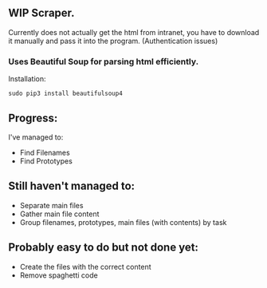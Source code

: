 ## WIP Scraper.

Currently does not actually get the html from intranet, you have to download it manually and pass it into the program. (Authentication issues)

### Uses Beautiful Soup for parsing html efficiently. 
Installation: 

`sudo pip3 install beautifulsoup4`

## Progress:
I've managed to:

- Find Filenames
- Find Prototypes

## Still haven't managed to:
- Separate main files
- Gather main file content
- Group filenames, prototypes, main files (with contents) by task

## Probably easy to do but not done yet:
- Create the files with the correct content
- Remove spaghetti code
